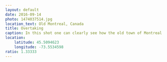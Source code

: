 ```yaml
---
layout: default
date: 2016-09-14
photo: 1474037514.jpg
location_text: Old Montreal, Canada
title: Overtaking
caption: In this shot one can clearly see how the old town of Montreal is now submerged by the new big economical one.
location:
    latitude: 45.5094623
    longitude: -73.5534598
ratio: 1.33333
---
```

